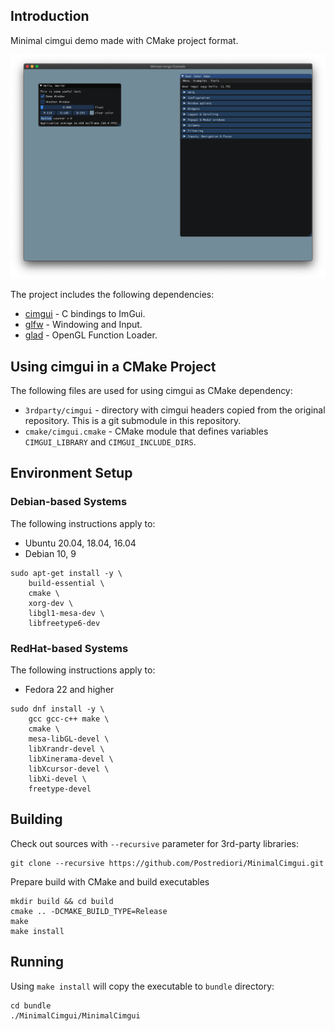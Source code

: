 ## Introduction

Minimal cimgui demo made with CMake project format.

![Cimgui Example Screenshot](images/MinimalCimgui.png)

The project includes the following dependencies:

* [cimgui](https://github.com/cimgui/cimgui) - C bindings to ImGui.
* [glfw](https://github.com/glfw/glfw) - Windowing and Input.
* [glad](https://github.com/Dav1dde/glad) - OpenGL Function Loader.

## Using cimgui in a CMake Project 

The following files are used for using cimgui as CMake dependency:

* `3rdparty/cimgui` - directory with cimgui headers copied from the original repository. This is a git submodule in this repository.
* `cmake/cimgui.cmake` - CMake module that defines variables `CIMGUI_LIBRARY` and `CIMGUI_INCLUDE_DIRS`.

## Environment Setup

### Debian-based Systems

The following instructions apply to:

* Ubuntu 20.04, 18.04, 16.04
* Debian 10, 9

```
sudo apt-get install -y \
    build-essential \
    cmake \
    xorg-dev \
    libgl1-mesa-dev \
    libfreetype6-dev
```

### RedHat-based Systems

The following instructions apply to:

* Fedora 22 and higher

```
sudo dnf install -y \
    gcc gcc-c++ make \
    cmake \
    mesa-libGL-devel \
    libXrandr-devel \
    libXinerama-devel \
    libXcursor-devel \
    libXi-devel \
    freetype-devel
```

## Building

Check out sources with `--recursive` parameter for 3rd-party libraries:

```
git clone --recursive https://github.com/Postrediori/MinimalCimgui.git
```

Prepare build with CMake and build executables

```
mkdir build && cd build
cmake .. -DCMAKE_BUILD_TYPE=Release
make
make install
```

## Running

Using `make install` will copy the executable to `bundle` directory:

```
cd bundle
./MinimalCimgui/MinimalCimgui
```
